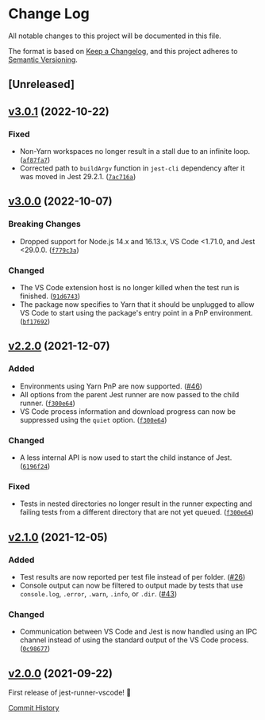 # Change Log

All notable changes to this project will be documented in this file.

The format is based on [Keep a Changelog](https://keepachangelog.com/en/1.0.0/), and this project adheres to [Semantic Versioning](https://semver.org/spec/v2.0.0.html).

## [Unreleased]

## [v3.0.1](https://github.com/adalinesimonian/jest-runner-vscode/compare/v3.0.0...v3.0.1) (2022-10-22)

### Fixed

- Non-Yarn workspaces no longer result in a stall due to an infinite loop. ([`af87fa7`](https://github.com/adalinesimonian/jest-runner-vscode/commit/af87fa7))
- Corrected path to `buildArgv` function in `jest-cli` dependency after it was moved in Jest 29.2.1. ([`7ac716a`](https://github.com/adalinesimonian/jest-runner-vscode/commit/7ac716a))

## [v3.0.0](https://github.com/adalinesimonian/jest-runner-vscode/compare/v2.2.0...v3.0.0) (2022-10-07)

### Breaking Changes

- Dropped support for Node.js 14.x and 16.13.x, VS Code <1.71.0, and Jest <29.0.0. ([`f779c3a`](http://github.com/adalinesimonian/jest-runner-vscode/commit/f779c3a))

### Changed

- The VS Code extension host is no longer killed when the test run is finished. ([`91d6743`](http://github.com/adalinesimonian/jest-runner-vscode/commit/91d6743))
- The package now specifies to Yarn that it should be unplugged to allow VS Code to start using the package's entry point in a PnP environment. ([`bf17692`](http://github.com/adalinesimonian/jest-runner-vscode/commit/bf17692))

## [v2.2.0](https://github.com/adalinesimonian/jest-runner-vscode/compare/v2.1.0...v2.2.0) (2021-12-07)

### Added

- Environments using Yarn PnP are now supported. ([#46](https://github.com/adalinesimonian/jest-runner-vscode/pull/46))
- All options from the parent Jest runner are now passed to the child runner. ([`f300e64`](https://github.com/adalinesimonian/jest-runner-vscode/commit/f300e64))
- VS Code process information and download progress can now be suppressed using the `quiet` option. ([`f300e64`](https://github.com/adalinesimonian/jest-runner-vscode/commit/f300e64))

### Changed

- A less internal API is now used to start the child instance of Jest. ([`6196f24`](https://github.com/adalinesimonian/jest-runner-vscode/commit/6196f24))

### Fixed

- Tests in nested directories no longer result in the runner expecting and failing tests from a different directory that are not yet queued. ([`f300e64`](https://github.com/adalinesimonian/jest-runner-vscode/commit/f300e64))

## [v2.1.0](https://github.com/adalinesimonian/jest-runner-vscode/compare/v2.0.0...v2.1.0) (2021-12-05)

### Added

- Test results are now reported per test file instead of per folder. ([#26](https://github.com/adalinesimonian/jest-runner-vscode/issues/26))
- Console output can now be filtered to output made by tests that use `console.log`, `.error`, `.warn`, `.info`, or `.dir`. ([#43](https://github.com/adalinesimonian/jest-runner-vscode/pull/43))

### Changed

- Communication between VS Code and Jest is now handled using an IPC channel instead of using the standard output of the VS Code process. ([`0c98677`](https://github.com/adalinesimonian/jest-runner-vscode/commit/0c98677))

## [v2.0.0](https://github.com/adalinesimonian/jest-runner-vscode/tree/v2.0.0) (2021-09-22)

First release of jest-runner-vscode! 🎉

[Commit History](https://github.com/adalinesimonian/jest-runner-vscode/commits/v2.0.0)
